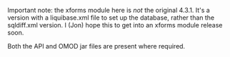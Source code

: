 Important note: the xforms module here is *not* the original 4.3.1.
It's a version with a liquibase.xml file to set up the database,
rather than the sqldiff.xml version. I (Jon) hope this to get
into an xforms module release soon.

Both the API and OMOD jar files are present where required.
